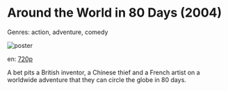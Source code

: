 # Around the World in 80 Days (2004)

Genres: action, adventure, comedy

![poster](http://image.tmdb.org/t/p/w500/2glntoCztzLkfjajsJKNOSY0vpn.jpg)

en:
  [720p](magnet:?xt=urn:btih:7C80DD39AF5622388C84F30BC48B3229A684161C&tr=udp://glotorrents.pw:6969/announce&tr=udp://tracker.opentrackr.org:1337/announce&tr=udp://torrent.gresille.org:80/announce&tr=udp://tracker.openbittorrent.com:80&tr=udp://tracker.coppersurfer.tk:6969&tr=udp://tracker.leechers-paradise.org:6969&tr=udp://p4p.arenabg.ch:1337&tr=udp://tracker.internetwarriors.net:1337)
  


A bet pits a British inventor, a Chinese thief and a French artist on a worldwide adventure that they can circle the globe in 80 days.